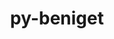 ---
title: "py-beniget"
layout: cache
categories: [package, develop-2024-10-13]
meta: {"versions": ["0.4.1"], "compilers": ["apple-clang@=15.0.0", "gcc@=11.1.0", "gcc@=11.4.0", "gcc@=12.3.0", "gcc@=13.2.0", "gcc@=9.4.0", "oneapi@=2024.2.1"], "oss": ["ubuntu20.04", "ubuntu22.04", "ubuntu24.04", "ventura"], "platforms": ["darwin", "linux"], "targets": ["aarch64", "neoverse_v1", "neoverse_v2", "ppc64le", "x86_64_v3"], "stacks": ["data-vis-sdk", "e4s", "e4s-neoverse-v2", "e4s-neoverse_v1", "e4s-oneapi", "e4s-power", "ml-darwin-aarch64-mps", "ml-linux-x86_64-cpu", "ml-linux-x86_64-cuda", "ml-linux-x86_64-rocm", "root", "tutorial"], "num_specs": 13, "num_specs_by_stack": {"root": 13, "ml-darwin-aarch64-mps": 2, "e4s-power": 1, "data-vis-sdk": 1, "e4s-neoverse_v1": 1, "e4s-neoverse-v2": 1, "e4s": 2, "tutorial": 1, "e4s-oneapi": 1, "ml-linux-x86_64-cpu": 3, "ml-linux-x86_64-rocm": 3, "ml-linux-x86_64-cuda": 3}}
spec_details: [{"hash": "wz22jjjhzalawsv4uzduvhxsacmpmelx", "compiler": "apple-clang@=15.0.0", "versions": ["0.4.1"], "os": "ventura", "platform": "darwin", "target": "aarch64", "variants": ["build_system=python_pip"], "stacks": ["root", "ml-darwin-aarch64-mps"], "size": "-", "tarball": "https://binaries.spack.io/develop-2024-10-13/build_cache/darwin-ventura-aarch64/apple-clang-15.0.0/py-beniget-0.4.1/darwin-ventura-aarch64-apple-clang-15.0.0-py-beniget-0.4.1-wz22jjjhzalawsv4uzduvhxsacmpmelx.spack"}, {"hash": "t7cknrsyfjnla33hnzp3jmrx5dhuxzsm", "compiler": "apple-clang@=15.0.0", "versions": ["0.4.1"], "os": "ventura", "platform": "darwin", "target": "aarch64", "variants": ["build_system=python_pip"], "stacks": ["root", "ml-darwin-aarch64-mps"], "size": "-", "tarball": "https://binaries.spack.io/develop-2024-10-13/build_cache/darwin-ventura-aarch64/apple-clang-15.0.0/py-beniget-0.4.1/darwin-ventura-aarch64-apple-clang-15.0.0-py-beniget-0.4.1-t7cknrsyfjnla33hnzp3jmrx5dhuxzsm.spack"}, {"hash": "m5pb3g6ei3rs3m6h2cjo6it4o4jccjif", "compiler": "gcc@=9.4.0", "versions": ["0.4.1"], "os": "ubuntu20.04", "platform": "linux", "target": "ppc64le", "variants": ["build_system=python_pip"], "stacks": ["root", "e4s-power"], "size": "-", "tarball": "https://binaries.spack.io/develop-2024-10-13/build_cache/linux-ubuntu20.04-ppc64le/gcc-9.4.0/py-beniget-0.4.1/linux-ubuntu20.04-ppc64le-gcc-9.4.0-py-beniget-0.4.1-m5pb3g6ei3rs3m6h2cjo6it4o4jccjif.spack"}, {"hash": "dykju3jw2r2fhuz3jbn64ctdsy7lnqrb", "compiler": "gcc@=11.1.0", "versions": ["0.4.1"], "os": "ubuntu20.04", "platform": "linux", "target": "x86_64_v3", "variants": ["build_system=python_pip"], "stacks": ["root", "data-vis-sdk"], "size": "-", "tarball": "https://binaries.spack.io/develop-2024-10-13/build_cache/linux-ubuntu20.04-x86_64_v3/gcc-11.1.0/py-beniget-0.4.1/linux-ubuntu20.04-x86_64_v3-gcc-11.1.0-py-beniget-0.4.1-dykju3jw2r2fhuz3jbn64ctdsy7lnqrb.spack"}, {"hash": "wttvbwpk652plktietnyl6wabwbaiufz", "compiler": "gcc@=11.4.0", "versions": ["0.4.1"], "os": "ubuntu22.04", "platform": "linux", "target": "neoverse_v1", "variants": ["build_system=python_pip"], "stacks": ["root", "e4s-neoverse_v1"], "size": "-", "tarball": "https://binaries.spack.io/develop-2024-10-13/build_cache/linux-ubuntu22.04-neoverse_v1/gcc-11.4.0/py-beniget-0.4.1/linux-ubuntu22.04-neoverse_v1-gcc-11.4.0-py-beniget-0.4.1-wttvbwpk652plktietnyl6wabwbaiufz.spack"}, {"hash": "b34u3d4s5labq6q3a6j4fxegb5wbtk7m", "compiler": "gcc@=11.4.0", "versions": ["0.4.1"], "os": "ubuntu22.04", "platform": "linux", "target": "neoverse_v2", "variants": ["build_system=python_pip"], "stacks": ["root", "e4s-neoverse-v2"], "size": "-", "tarball": "https://binaries.spack.io/develop-2024-10-13/build_cache/linux-ubuntu22.04-neoverse_v2/gcc-11.4.0/py-beniget-0.4.1/linux-ubuntu22.04-neoverse_v2-gcc-11.4.0-py-beniget-0.4.1-b34u3d4s5labq6q3a6j4fxegb5wbtk7m.spack"}, {"hash": "76ozqz3q2pfgxdpy4wch2nmmgemcnxlb", "compiler": "gcc@=11.4.0", "versions": ["0.4.1"], "os": "ubuntu22.04", "platform": "linux", "target": "x86_64_v3", "variants": ["build_system=python_pip"], "stacks": ["root", "e4s"], "size": "-", "tarball": "https://binaries.spack.io/develop-2024-10-13/build_cache/linux-ubuntu22.04-x86_64_v3/gcc-11.4.0/py-beniget-0.4.1/linux-ubuntu22.04-x86_64_v3-gcc-11.4.0-py-beniget-0.4.1-76ozqz3q2pfgxdpy4wch2nmmgemcnxlb.spack"}, {"hash": "uu7lcasfwunulhgy2dlxqnmo47oootj5", "compiler": "gcc@=11.4.0", "versions": ["0.4.1"], "os": "ubuntu22.04", "platform": "linux", "target": "x86_64_v3", "variants": ["build_system=python_pip"], "stacks": ["root", "e4s"], "size": "-", "tarball": "https://binaries.spack.io/develop-2024-10-13/build_cache/linux-ubuntu22.04-x86_64_v3/gcc-11.4.0/py-beniget-0.4.1/linux-ubuntu22.04-x86_64_v3-gcc-11.4.0-py-beniget-0.4.1-uu7lcasfwunulhgy2dlxqnmo47oootj5.spack"}, {"hash": "bb4glrolzlnx5b44r6nbkjepdf4izj6l", "compiler": "gcc@=12.3.0", "versions": ["0.4.1"], "os": "ubuntu22.04", "platform": "linux", "target": "x86_64_v3", "variants": ["build_system=python_pip"], "stacks": ["root", "tutorial"], "size": "-", "tarball": "https://binaries.spack.io/develop-2024-10-13/build_cache/linux-ubuntu22.04-x86_64_v3/gcc-12.3.0/py-beniget-0.4.1/linux-ubuntu22.04-x86_64_v3-gcc-12.3.0-py-beniget-0.4.1-bb4glrolzlnx5b44r6nbkjepdf4izj6l.spack"}, {"hash": "enpndhwl2qz4vg43pwzvoi25p53uzv43", "compiler": "oneapi@=2024.2.1", "versions": ["0.4.1"], "os": "ubuntu22.04", "platform": "linux", "target": "x86_64_v3", "variants": ["build_system=python_pip"], "stacks": ["root", "e4s-oneapi"], "size": "-", "tarball": "https://binaries.spack.io/develop-2024-10-13/build_cache/linux-ubuntu22.04-x86_64_v3/oneapi-2024.2.1/py-beniget-0.4.1/linux-ubuntu22.04-x86_64_v3-oneapi-2024.2.1-py-beniget-0.4.1-enpndhwl2qz4vg43pwzvoi25p53uzv43.spack"}, {"hash": "yybguif7wgixux4p4fonpxb6vuekorc2", "compiler": "gcc@=13.2.0", "versions": ["0.4.1"], "os": "ubuntu24.04", "platform": "linux", "target": "x86_64_v3", "variants": ["build_system=python_pip"], "stacks": ["root", "ml-linux-x86_64-cpu", "ml-linux-x86_64-rocm", "ml-linux-x86_64-cuda"], "size": "-", "tarball": "https://binaries.spack.io/develop-2024-10-13/build_cache/linux-ubuntu24.04-x86_64_v3/gcc-13.2.0/py-beniget-0.4.1/linux-ubuntu24.04-x86_64_v3-gcc-13.2.0-py-beniget-0.4.1-yybguif7wgixux4p4fonpxb6vuekorc2.spack"}, {"hash": "3pd3gwinef3ahrz4qr2cuogoepuqoadk", "compiler": "gcc@=13.2.0", "versions": ["0.4.1"], "os": "ubuntu24.04", "platform": "linux", "target": "x86_64_v3", "variants": ["build_system=python_pip"], "stacks": ["root", "ml-linux-x86_64-cpu", "ml-linux-x86_64-rocm", "ml-linux-x86_64-cuda"], "size": "-", "tarball": "https://binaries.spack.io/develop-2024-10-13/build_cache/linux-ubuntu24.04-x86_64_v3/gcc-13.2.0/py-beniget-0.4.1/linux-ubuntu24.04-x86_64_v3-gcc-13.2.0-py-beniget-0.4.1-3pd3gwinef3ahrz4qr2cuogoepuqoadk.spack"}, {"hash": "d224n7vb3wuckas7jx6b36kps2cl7x67", "compiler": "gcc@=13.2.0", "versions": ["0.4.1"], "os": "ubuntu24.04", "platform": "linux", "target": "x86_64_v3", "variants": ["build_system=python_pip"], "stacks": ["root", "ml-linux-x86_64-cpu", "ml-linux-x86_64-rocm", "ml-linux-x86_64-cuda"], "size": "-", "tarball": "https://binaries.spack.io/develop-2024-10-13/build_cache/linux-ubuntu24.04-x86_64_v3/gcc-13.2.0/py-beniget-0.4.1/linux-ubuntu24.04-x86_64_v3-gcc-13.2.0-py-beniget-0.4.1-d224n7vb3wuckas7jx6b36kps2cl7x67.spack"}]
---